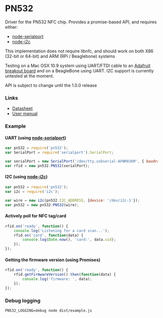 # PN532

Driver for the PN532 NFC chip.  Provides a promise-based API, and requires either:
- [node-serialport](https://github.com/voodootikigod/node-serialport)
- [node-i2c](https://github.com/kelly/node-i2c)

This implementation does not require libnfc, and should work on both X86 (32-bit or 64-bit) and ARM (RPi / Beaglebone) systems

Testing on a Mac OSX 10.9 system using UART/FTDI cable to an [Adafruit breakout board](https://www.adafruit.com/products/364)
and on a BeagleBone using UART.  I2C support is currently untested at the moment.

API is subject to change until the 1.0.0 release

### Links
- [Datasheet](http://www.nxp.com/documents/short_data_sheet/PN532_C1_SDS.pdf)
- [User manual](http://www.nxp.com/documents/user_manual/141520.pdf)

### Example

#### UART (using [node-serialport](https://github.com/voodootikigod/node-serialport))
```js
var pn532 = require('pn532');
var SerialPort = require('serialport').SerialPort;

var serialPort = new SerialPort('/dev/tty.usbserial-AFWR836M', { baudrate: 115200 });
var rfid = new pn532.PN532(serialPort);
```

#### I2C (using [node-i2c](https://github.com/kelly/node-i2c))
```js
var pn532 = require('pn532');
var i2c = require('i2c');

var wire = new i2c(pn532.I2C_ADDRESS, {device: '/dev/i2c-1'});
var pn532 = new pn532.PN532(wire);
```

#### Actively poll for NFC tag/card
```js
rfid.on('ready', function() {
    console.log('Listening for a card scan...');
    rfid.on('card', function(data) {
        console.log(Date.now(), 'card:', data.uid);
    });
});
```

#### Getting the firmware version (using Promises)
```js
rfid.on('ready', function() {
    rfid.getFirmwareVersion().then(function(data) {
        console.log('firmware: ', data);
    });
});
```


### Debug logging
`PN532_LOGGING=debug node dist/example.js`
